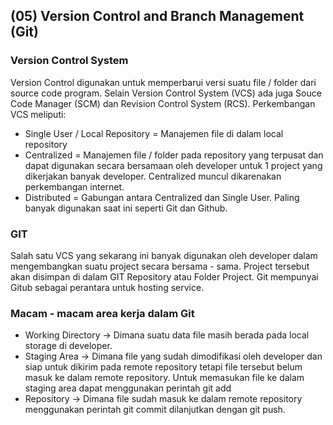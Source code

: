 ## (05) Version Control and Branch Management (Git)

### Version Control System
Version Control digunakan untuk memperbarui versi suatu file / folder dari source code program. Selain Version Control System (VCS) ada juga Souce Code Manager (SCM) dan Revision Control System (RCS). Perkembangan VCS meliputi:
   - Single User / Local Repository = Manajemen file di dalam local repository
   - Centralized = Manajemen file / folder pada repository yang terpusat dan dapat digunakan secara bersamaan oleh developer untuk 1 project yang dikerjakan banyak developer. Centralized muncul dikarenakan perkembangan internet.
   - Distributed = Gabungan antara Centralized dan Single User. Paling banyak digunakan saat ini seperti Git dan Github.

### GIT
Salah satu VCS yang sekarang ini banyak digunakan oleh developer dalam mengembangkan suatu project secara bersama - sama. Project tersebut akan disimpan di dalam GIT Repository atau Folder Project. Git mempunyai Gitub sebagai perantara untuk hosting service. 

### Macam - macam area kerja dalam Git
   - Working Directory -> Dimana suatu data file masih berada pada local storage di developer.
   - Staging Area -> Dimana file yang sudah dimodifikasi oleh developer dan siap untuk dikirim pada remote repository tetapi file tersebut belum masuk ke dalam remote repository. Untuk memasukan file ke dalam staging area dapat menggunakan perintah git add
   - Repository -> Dimana file sudah masuk ke dalam remote repository menggunakan perintah git commit dilanjutkan dengan git push.
